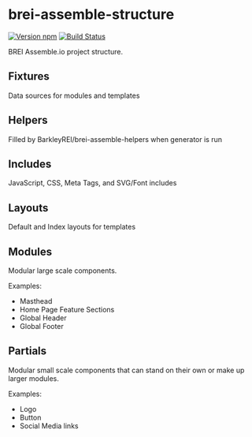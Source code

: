 # brei-assemble-structure

[![Version npm][version]](http://browsenpm.org/package/brei-assemble-structure)
[![Build Status](https://travis-ci.org/BarkleyREI/brei-assemble-structure.svg?branch=master)](https://travis-ci.org/BarkleyREI/brei-assemble-structure)

[version]: http://img.shields.io/npm/v/brei-assemble-structure.svg?style=flat-square

BREI Assemble.io project structure.

## Fixtures

Data sources for modules and templates

## Helpers

Filled by BarkleyREI/brei-assemble-helpers when generator is run

## Includes

JavaScript, CSS, Meta Tags, and SVG/Font includes

## Layouts

Default and Index layouts for templates

## Modules

Modular large scale components.

Examples:
- Masthead
- Home Page Feature Sections
- Global Header
- Global Footer

## Partials

Modular small scale components that can stand on their own or make up larger modules.

Examples:
- Logo
- Button
- Social Media links
